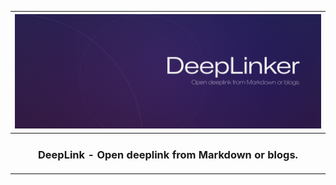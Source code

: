 <div align="center">

|![DeepLinker Banner](assets/DeepLinker.png)|
|-|
|<h3 align="center">**DeepLink** - Open deeplink from Markdown or blogs.</h1>|

</div>